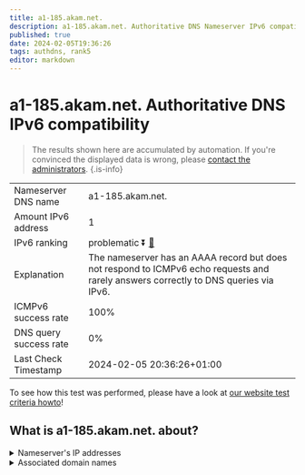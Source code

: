 ```yaml
---
title: a1-185.akam.net.
description: a1-185.akam.net. Authoritative DNS Nameserver IPv6 compatibility
published: true
date: 2024-02-05T19:36:26
tags: authdns, rank5
editor: markdown
---
```


# a1-185.akam.net. Authoritative DNS IPv6 compatibility

> The results shown here are accumulated by automation. If you're convinced the displayed data is wrong, please [contact the administrators](/howto/chat). 
{.is-info}




|   |   |
| - | - |
| Nameserver DNS name | a1-185.akam.net.
| Amount IPv6 address | 1
| IPv6 ranking | problematic :arrow_double_down: [🔗](/howto/ranking) |
| Explanation | The nameserver has an AAAA record but does not respond to ICMPv6 echo requests and rarely answers correctly to DNS queries via IPv6. |
| ICMPv6 success rate | 100%|
| DNS query success rate | 0% |
| Last Check Timestamp | 2024-02-05 20:36:26+01:00 |

To see how this test was performed, please have a look at [our website test criteria howto](/howto/testcriteria/authdns)!


## What is a1-185.akam.net. about?




<details>
<summary>Nameserver's IP addresses</summary>

2600:1401:2::b9

</details>



<details>
<summary>Associated domain names</summary>

www.walmart.com

</details>
